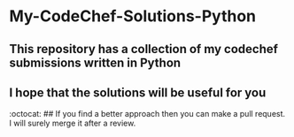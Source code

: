 # My-CodeChef-Solutions-Python
## This repository has a collection of my codechef submissions written in Python
## I hope that the solutions will be useful for you
:octocat: ## If you find a better approach then you can make a pull request. I will surely merge it after a review.

